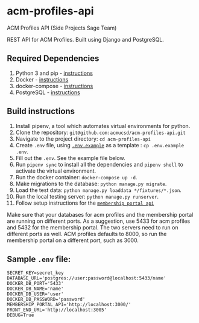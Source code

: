 # acm-profiles-api
ACM Profiles API (Side Projects Sage Team)

REST API for ACM Profiles. Built using Django and PostgreSQL.

## Required Dependencies
1. Python 3 and pip - [instructions](https://www.python.org/downloads/)
2. Docker - [instructions](https://docs.docker.com/get-docker/)
3. docker-compose - [instructions](https://docs.docker.com/compose/install/)
4. PostgreSQL - [instructions](https://www.postgresql.org/download/)

## Build instructions
1.  Install pipenv, a tool which automates virtual environments for python.
2.  Clone the repository: `git@github.com:acmucsd/acm-profiles-api.git`
3.  Navigate to the project directory: `cd acm-profiles-api`
4.  Create `.env` file, using [`.env.example`](https://github.com/acmucsd/acm-profiles-api/blob/main/.env.example) as a template : `cp .env.example .env`.
5.  Fill out the `.env`. See the example file below.
6.  Run `pipenv sync` to install all the dependencies and `pipenv shell` to activate the virtual environment.
7.  Run the docker container: `docker-compose up -d`.
8.  Make migrations to the database: `python manage.py migrate`.
9.  Load the test data: `python manage.py loaddata */fixtures/*.json`.
10. Run the local testing server: `python manage.py runserver`.
11. Follow setup instructions for the [`membership portal api`](https://github.com/acmucsd/membership-portal)

Make sure that your databases for acm profiles and the membership portal are running on different ports. As a suggestion, use 5433 for acm profiles and 5432 for the membership portal. The two servers need to run on different ports as well. ACM profiles defaults to 8000, so run the membership portal on a different port, such as 3000.

## Sample `.env` file:

```
SECRET_KEY=secret_key
DATABASE_URL='postgres://user:password@localhost:5433/name'
DOCKER_DB_PORT='5433'
DOCKER_DB_NAME='name'
DOCKER_DB_USER='user'
DOCKER_DB_PASSWORD='password'
MEMBERSHIP_PORTAL_API='http://localhost:3000/'
FRONT_END_URL='http://localhost:3005'
DEBUG=True

```
